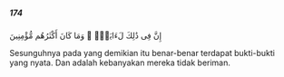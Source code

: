 ##### 174

<span class="ayah">إِنَّ فِى ذَٰلِكَ لَءَايَةًۭ ۖ وَمَا كَانَ أَكْثَرُهُم مُّؤْمِنِينَ</span>

<span class="ayah_translation">Sesunguhnya pada yang demikian itu benar-benar terdapat bukti-bukti yang nyata. Dan adalah kebanyakan mereka tidak beriman.</span>
